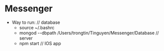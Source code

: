 # Messenger

- Way to run:
// database
    - source ~/.bashrc
    - mongod --dbpath /Users/trongtin/Tinguyen/Messenger/Database
// server
    - npm start
// IOS app


